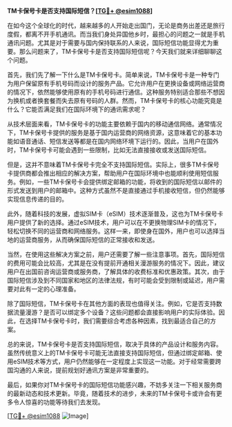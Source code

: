 **TM卡保号卡是否支持国际短信？[[TG💪+ @esim1088](https://t.me/s/esim1088)]**

在如今这个全球化的时代，越来越多的人开始走出国门，无论是商务出差还是旅行度假，都离不开手机通讯。而当我们身处异国他乡时，最担心的问题之一就是手机通讯问题。尤其是对于需要与国内保持联系的人来说，国际短信功能显得尤为重要。那么问题来了，TM卡保号卡是否支持国际短信呢？今天我们就来详细聊聊这个问题。

首先，我们先了解一下什么是TM卡保号卡。简单来说，TM卡保号卡是一种专门为用户保留原有手机号码而设计的服务产品。它允许用户在更换设备或网络运营商的情况下，依然能够使用原有的手机号码进行通信。这种服务特别适合那些不想因为换机或者换套餐而失去原有号码的人群。然而，TM卡保号卡的核心功能究竟是什么？它能否满足我们在国际环境下的通讯需求呢？

从技术层面来看，TM卡保号卡的功能主要依赖于国内的移动通信网络。通常情况下，TM卡保号卡提供的服务是基于国内运营商的网络资源，这意味着它的基本功能如语音通话、短信发送等都是在国内网络环境下运行的。因此，当用户在国外时，TM卡保号卡可能会遇到一些限制，比如无法直接接收或发送国际短信。

但是，这并不意味着TM卡保号卡完全不支持国际短信。实际上，很多TM卡保号卡提供商都会推出相应的解决方案，帮助用户在国际环境中也能顺利使用短信服务。例如，一些TM卡保号卡会提供绑定邮箱的功能，将收到的国际短信以邮件的形式发送到用户的邮箱中。这种方式虽然不是直接通过手机接收短信，但仍然能够实现信息传递的目的。

此外，随着科技的发展，虚拟SIM卡（eSIM）技术逐渐普及，这也为TM卡保号卡用户提供了新的选择。通过eSIM技术，用户可以在不更换物理SIM卡的情况下，轻松切换不同的运营商和网络服务。这样一来，即使身在国外，用户也可以选择当地的运营商服务，从而确保国际短信的正常接收和发送。

当然，在使用这些解决方案之前，用户还需要了解一些注意事项。首先，国际短信的费用可能会比较高，尤其是在没有提前开通相关漫游服务的情况下。因此，建议用户在出国前咨询运营商或服务商，了解具体的收费标准和优惠政策。其次，由于国际短信涉及到不同国家和地区的法律法规，有时可能会受到限制或延迟，用户需要对此有一定的心理准备。

除了国际短信，TM卡保号卡在其他方面的表现也值得关注。例如，它是否支持数据流量漫游？是否可以绑定多个设备？这些问题都会直接影响用户的实际体验。因此，在选择TM卡保号卡时，我们需要综合考虑各种因素，找到最适合自己的方案。

总的来说，TM卡保号卡是否支持国际短信，取决于具体的产品设计和服务内容。虽然传统意义上的TM卡保号卡可能无法直接支持国际短信，但通过绑定邮箱、使用eSIM技术等方式，用户仍然能够在一定程度上实现这一功能。对于经常需要跨国沟通的人来说，提前规划好通讯方案是非常重要的。

最后，如果你对TM卡保号卡的国际短信功能感兴趣，不妨多关注一下相关服务商的最新动态和技术更新。毕竟，随着技术的进步，未来的TM卡保号卡或许会有更多令人惊喜的功能等待我们去发现。

[[TG💪+ @esim1088](https://t.me/s/esim1088) ![Image](https://i.postimg.cc/4NQfJmqS/Snipaste-2025-05-13-00-14-12.png)]
